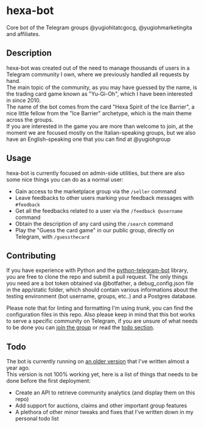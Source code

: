 # hexa-bot <a id="title"></a>

Core bot of the Telegram groups @yugiohitatcgocg, @yugiohmarketingita and affiliates.

## Description

hexa-bot was created out of the need to manage thousands of users in a Telegram community I own, where we previously handled all requests by hand. \
The main topic of the community, as you may have guessed by the name, is the trading card game known as "Yu-Gi-Oh", which I have been interested in since 2010. \
The name of the bot comes from the card "Hexa Spirit of the Ice Barrier", a nice little fellow from the "Ice Barrier" archetype, which is the main theme across the groups. \
If you are interested in the game you are more than welcome to join, at the moment we are focused mostly on the Italian-speaking groups, but we also have an English-speaking one that you can find at @yugiohgroup

## Usage

hexa-bot is currently focused on admin-side utilities, but there are also some nice things you can do as a normal user:

- Gain access to the marketplace group via the `/seller` command
- Leave feedbacks to other users marking your feedback messages with `#feedback`
- Get all the feedbacks related to a user via the `/feedback @username` command
- Obtain the description of any card using the `/search` command
- Play the "Guess the card game" in our public group, directly on Telegram, with `/guessthecard`

## Contributing

If you have experience with Python and the [python-telegram-bot](https://github.com/python-telegram-bot/python-telegram-bot) library, you are free to clone the repo and submit a pull request. The only things you need are a bot token obtained via @botfather, a debug_config.json file in the app/static folder, which should contain various informations about the testing environment (bot username, groups, etc..) and a Postgres database.

Please note that for linting and formatting I'm using _trunk_, you can find the configuration files in this repo.
Also please keep in mind that this bot works to serve a specific community on Telegram, if you are unsure of what needs to be done you can [join the group](#title) or read the [todo section](#todo).

## Todo <a id="todo"></a>

The bot is currently running on [an older version](https://github.com/rt2013G/YugiohHelper) that I've written almost a year ago. \
This version is not 100% working yet, here is a list of things that needs to be done before the first deployment:

- Create an API to retrieve community analytics (and display them on this repo)
- Add support for auctions, claims and other important group features
- A plethora of other minor tweaks and fixes that I've written down in my personal todo list
